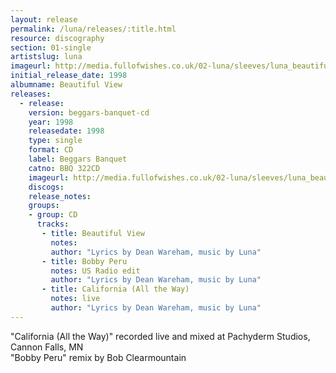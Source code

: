 ```yaml
---
layout: release
permalink: /luna/releases/:title.html
resource: discography
section: 01-single
artistslug: luna
imageurl: http://media.fullofwishes.co.uk/02-luna/sleeves/luna_beautifulview.jpg
initial_release_date: 1998
albumname: Beautiful View
releases:
  - release: 
    version: beggars-banquet-cd
    year: 1998
    releasedate: 1998
    type: single
    format: CD
    label: Beggars Banquet
    catno: BBQ 322CD
    imageurl: http://media.fullofwishes.co.uk/02-luna/sleeves/luna_beautifulview.jpg
    discogs: 
    release_notes: 
    groups:
    - group: CD
      tracks:
       - title: Beautiful View
         notes: 
         author: "Lyrics by Dean Wareham, music by Luna"
       - title: Bobby Peru
         notes: US Radio edit
         author: "Lyrics by Dean Wareham, music by Luna"
       - title: California (All the Way)
         notes: live
         author: "Lyrics by Dean Wareham, music by Luna"
---
```

"California (All the Way)" recorded live and mixed at Pachyderm Studios, Cannon Falls, MN  
"Bobby Peru" remix by Bob Clearmountain